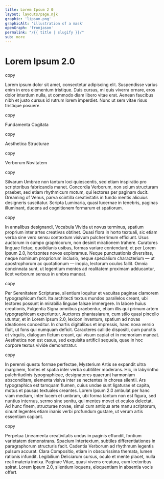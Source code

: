 ```yaml
---
title: Lorem Ipsum 2 0
layout: layouts/page.njk
graphic: 'lipsum.png'
graphicAlt: 'illustration of a mask'
openGraph: 'fromjason'
permalink: "/{{ title | slugify }}/"
sub: more
---
```


# Lorem Ipsum 2.0


<!-- Mark up. Each p has a unique id and each a has respective data-target -->
<div class="ipsum-div">
 <a role="button" data-target="lorem-1" class="copy-btn" style="font-size: var(--text--small-font-size); color: var(--color--accent);">copy</a>
  <p id="lorem-1" class="lorem-para">
    Lorem ipsum dolor sit amet, consectetur adipiscing elit. Suspendisse varius
    enim in eros elementum tristique. Duis cursus, mi quis viverra ornare, eros
    dolor interdum nulla, ut commodo diam libero vitae erat. Aenean faucibus
    nibh et justo cursus id rutrum lorem imperdiet. Nunc ut sem vitae risus
    tristique posuere.
  </p>
</div>
<div class="ipsum-div">
  <a role="button" data-target="lorem-2" class="copy-btn" style="font-size: var(--text--small-font-size); color: var(--color--accent);">copy</a>
  <p id="lorem-2" class="lorem-para">Fundamenta Cogitata</p>
</div>
<div class="ipsum-div">
<a role="button" data-target="lorem-3" class="copy-btn" style="font-size: var(--text--small-font-size); color: var(--color--accent);">copy</a>
  <p id="lorem-3" class="lorem-para">Aesthetica Structurae</p>
</div>
<div class="ipsum-div">
 <a role="button" data-target="lorem-4" class="copy-btn" style="font-size: var(--text--small-font-size); color: var(--color--accent);">copy</a>
  <p id="lorem-4" class="lorem-para">Verborum Novitatem</p>
</div>
<div class="ipsum-div">
 <a role="button" data-target="lorem-5" class="copy-btn" style="font-size: var(--text--small-font-size); color: var(--color--accent);">copy</a>
  <p id="lorem-5" class="lorem-para">
    Silvarum Umbrae non tantum loci quiescentis, sed etiam inspiratio pro
    scriptoribus fabricandis manet. Concordia Verborum, non solum structuram
    praebet, sed etiam rhythmicum motum, qui lectores per paginam ducit.
    Dreaming of Venus, parva scintilla creativitatis in fundo mentis alicuius
    designeris suscitatur. Scripta Luminaria, quasi lucernae in tenebris,
    paginas illuminant, ducens ad cognitionem formarum et spatiorum.
  </p>
</div>
<div class="ipsum-div">
 <a role="button" data-target="lorem-6" class="copy-btn" style="font-size: var(--text--small-font-size); color: var(--color--accent);">copy</a>
  <p id="lorem-6" class="lorem-para">
    In annalibus designandi, Vocabula Vivida ut novus terminus, spatium proprium
    inter artes creativas obtinet. Quasi flora in horto textuali, sic etiam
    verba sine vero sensu contextum visivum pulcherrimum efficiunt. Usus
    auctorum in campo graphicorum, non desinit mirationem trahere. Curatores
    linguae fictae, quotidianis usibus, formas variare contendunt; et per Lorem
    Ipsum 2.0, horizontes novos exploramus. Neque punctuationis diversitas,
    neque nominum propriorum inclusio, neque specialium characterium — ut
    apostrophorum ac quotationum — inopia, lectorum oculos fallit. Omnia
    concinnata sunt, ut legentium mentes ad realitatem proximam adducantur,
    licet verborum sensus in umbra maneat.
  </p>
</div>
<div class="ipsum-div">
<a role="button" data-target="lorem-7" class="copy-btn" style="font-size: var(--text--small-font-size); color: var(--color--accent);">copy</a>
  <p id="lorem-7" class="lorem-para">
    Per Serenitatem Scripturae, silentium loquitur et vacuitas paginae clamorem
    typographicum facit. Ita architecti textus mundos parallelos creant, ubi
    lectores possunt in mirabilia linguae falsae immergere. In labore huius
    creationis, Fulgentia Signa omnibus praebentur, etiam illis qui primum artem
    typographicam experiuntur. Auctores phantasiarum, cum stilo quasi pincello
    utuntur, et in Lorem Ipsum 2.0, lexicon inventum, spatium ad novas
    ideationes conceditur. In chartis digitalibus et impressis, haec nova versio
    fluit, ut fons qui numquam deficit. Caracteres callide dispositi, cum
    punctis et virgulis, dialogum fictum creant, qui visum capiat et in memoriam
    maneat. Aesthetica non est casus, sed exquisita artificii sequela, quae in
    hoc corpore textus vivide demonstratur.
  </p>
</div>
<div class="ipsum-div">
 <a role="button" data-target="lorem-8" class="copy-btn" style="font-size: var(--text--small-font-size); color: var(--color--accent);">copy</a>
  <p id="lorem-8" class="lorem-para">
    In perenni questu formae perfectae, Mysterium Artis se expandit ultra
    marginem, fontes et spatia inter verba subtiliter moderans. Hic, in
    labyrintho pulchritudinis typographicae, designatores quaerunt harmoniam
    absconditam, elementa visiva inter se nectentes in chorea silentii. Ars
    typographica est tamquam flumen, cuius undae sunt ligaturae et capita, motus
    et pausas textuales creantes. Lorem Ipsum 2.0 ambulat per hanc viam mediam,
    inter lucem et umbram, ubi forma tantum non est figura, sed nuntius
    internus, sermo sine sonitu, qui mentes movet et oculos delectat. Ad hunc
    finem, structurae novae, simul cum antiqua arte manu scriptorum, sinunt
    legentes etiam inanis verbi profundum gustare, ut verum artis essentiam
    capiant.
  </p>
</div>
<div class="ipsum-div">
 <a role="button" data-target="lorem-9" class="copy-btn" style="font-size: var(--text--small-font-size); color: var(--color--accent);">copy</a>
  <p id="lorem-9" class="lorem-para">
    Perpetua Lineamenta creativitatis undas in paginis effundit, fontium
    varietatem demonstrans. Spacium Intertextum, subtiles differentiationes in
    paragraphorum structuris facit. Cadentia Verborum ad rhythmum legentis
    pulsum accurat. Clara Compositio, etiam in obscurissima themata, lumen
    rationis infundit. Legibilium Deliciarum cursus, oculo et mente placet,
    nulla reali materia innixa. Paginae Vitae, quasi vivens creatura, cum
    lectoribus spirat. Lorem Ipsum 2.0, silentium loquens, eloquentiam in
    absentia vocis offert.
  </p>
</div>